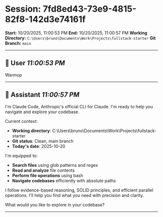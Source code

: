 # Session: 7fd8ed43-73e9-4815-82f8-142d3e74161f

**Start:** 10/20/2025, 11:00:53 PM
**End:** 10/20/2025, 11:00:57 PM
**Working Directory:** `C:\Users\bruno\Documents\Work\Projects\fullstack-starter`
**Git Branch:** `main`

---

## 👤 User _11:00:53 PM_

Warmup

---

## 🤖 Assistant _11:00:57 PM_

I'm Claude Code, Anthropic's official CLI for Claude. I'm ready to help you navigate and explore your codebase.

Current context:
- **Working directory**: C:\Users\bruno\Documents\Work\Projects\fullstack-starter
- **Git status**: Clean, main branch
- **Today's date**: 2025-10-20

I'm equipped to:
- **Search files** using glob patterns and regex
- **Read and analyze** file contents
- **Perform file operations** using bash
- **Navigate codebases** efficiently with absolute paths

I follow evidence-based reasoning, SOLID principles, and efficient parallel operations. I'll help you find what you need with precision and clarity.

What would you like to explore in your codebase?

---

